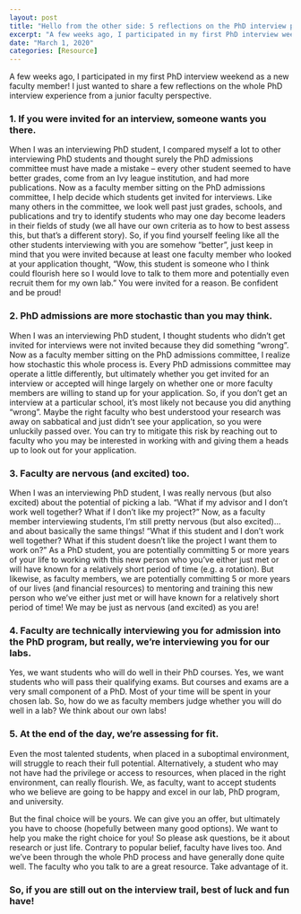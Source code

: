 ```yaml
---
layout: post
title: "Hello from the other side: 5 reflections on the PhD interview process from a junior faculty perspective"
excerpt: "A few weeks ago, I participated in my first PhD interview weekend as a new faculty member! I just wanted to share a few reflections on the whole PhD interview experience from a junior faculty perspective."
date: "March 1, 2020"
categories: [Resource]
---
```


A few weeks ago, I participated in my first PhD interview weekend as a new faculty member! I just wanted to share a few reflections on the whole PhD interview experience from a junior faculty perspective. 

### 1. If you were invited for an interview, someone wants you there.

When I was an interviewing PhD student, I compared myself a lot to other interviewing PhD students and thought surely the PhD admissions committee must have made a mistake – every other student seemed to have better grades, come from an Ivy league institution, and had more publications. Now as a faculty member sitting on the PhD admissions committee, I help decide which students get invited for interviews. Like many others in the committee, we look well past just grades, schools, and publications and try to identify students who may one day become leaders in their fields of study (we all have our own criteria as to how to best assess this, but that’s a different story). So, if you find yourself feeling like all the other students interviewing with you are somehow “better”, just keep in mind that you were invited because at least one faculty member who looked at your application thought, “Wow, this student is someone who I think could flourish here so I would love to talk to them more and potentially even recruit them for my own lab.” You were invited for a reason. Be confident and be proud!

### 2. PhD admissions are more stochastic than you may think.

When I was an interviewing PhD student, I thought students who didn’t get invited for interviews were not invited because they did something “wrong”. Now as a faculty member sitting on the PhD admissions committee, I realize how stochastic this whole process is. Every PhD admissions committee may operate a little differently, but ultimately whether you get invited for an interview or accepted will hinge largely on whether one or more faculty members are willing to stand up for your application. So, if you don’t get an interview at a particular school, it’s most likely not because you did anything “wrong”. Maybe the right faculty who best understood your research was away on sabbatical and just didn’t see your application, so you were unluckily passed over. You can try to mitigate this risk by reaching out to faculty who you may be interested in working with and giving them a heads up to look out for your application. 

### 3. Faculty are nervous (and excited) too.

When I was an interviewing PhD student, I was really nervous (but also excited) about the potential of picking a lab. “What if my advisor and I don’t work well together? What if I don’t like my project?” Now, as a faculty member interviewing students, I’m still pretty nervous (but also excited)…and about basically the same things! “What if this student and I don’t work well together? What if this student doesn’t like the project I want them to work on?” As a PhD student, you are potentially committing 5 or more years of your life to working with this new person who you’ve either just met or will have known for a relatively short period of time (e.g. a rotation). But likewise, as faculty members, we are potentially committing 5 or more years of our lives (and financial resources) to mentoring and training this new person who we’ve either just met or will have known for a relatively short period of time! We may be just as nervous (and excited) as you are!

### 4. Faculty are technically interviewing you for admission into the PhD program, but really, we’re interviewing you for our labs.  

Yes, we want students who will do well in their PhD courses. Yes, we want students who will pass their qualifying exams. But courses and exams are a very small component of a PhD. Most of your time will be spent in your chosen lab. So, how do we as faculty members judge whether you will do well in a lab? We think about our own labs! 

### 5. At the end of the day, we’re assessing for fit.

Even the most talented students, when placed in a suboptimal environment, will struggle to reach their full potential. Alternatively, a student who may not have had the privilege or access to resources, when placed in the right environment, can really flourish. We, as faculty, want to accept students who we believe are going to be happy and excel in our lab, PhD program, and university. 

But the final choice will be yours. We can give you an offer, but ultimately you have to choose (hopefully between many good options). We want to help you make the right choice for you! So please ask questions, be it about research or just life. Contrary to popular belief, faculty have lives too. And we’ve been through the whole PhD process and have generally done quite well. The faculty who you talk to are a great resource. Take advantage of it. 

### So, if you are still out on the interview trail, best of luck and fun have!


